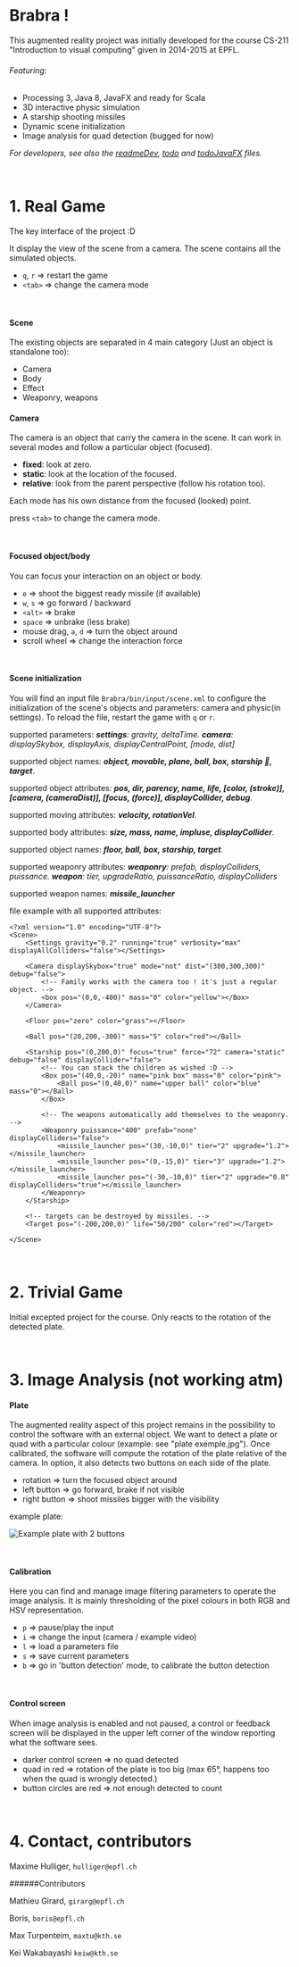 ﻿#	Brabra !
This augmented reality project was initially developed for the course
CS-211 "Introduction to visual computing" given in 2014-2015 at EPFL.

###### Featuring:
- Processing 3, Java 8, JavaFX and ready for Scala
- 3D interactive physic simulation
- A starship shooting missiles
- Dynamic scene initialization
- Image analysis for quad detection (bugged for now)

*For developers, see also the [readmeDev](dev/readmeDev.md), [todo](dev/todo.md) and [todoJavaFX](dev/todoJavaFX.md) files.*

<br>

# 1.	Real Game
The key interface of the project :D

It display the view of the scene from a camera. The scene contains all the simulated objects. 

- `q`, `r`	=>  restart the game
- `<tab>`	   	=>  change the camera mode

<br>

#### Scene
The existing objects are separated in 4 main category (Just an object is standalone too): 
- Camera
- Body
- Effect
- Weaponry, weapons

#### Camera
The camera is an object that carry the camera in the scene.
It can work in several modes and follow a particular object (focused).

- **fixed**: look at zero.
- **static**: look at the location of the focused.
- **relative**: look from the parent perspective (follow his rotation too).

Each mode has his own distance from the focused (looked) point.

press `<tab>` to change the camera mode.

<br>

#### Focused object/body
You can focus your interaction on an object or body. 

- `e`       	=>  shoot the biggest ready missile (if available)
- `w`, `s` =>  go forward / backward
- `<alt>`		=>	brake
- `space`   	=>  unbrake (less brake)
- mouse drag, `a`, `d`
				=>  turn the object around
- scroll wheel 	=>  change the interaction force

<br>

#### Scene initialization
You will find an input file `Brabra/bin/input/scene.xml` to configure the initialization 
of the scene's objects and parameters: camera and physic(in settings). To reload the file, restart the game with `q` or `r`.

supported parameters: <i>**settings**: gravity, deltaTime. **camera**: displaySkybox, displayAxis, displayCentralPoint, [mode, dist]</i>

supported object names: ***object, movable, plane, ball, box, starship :rocket:, target***.

supported object attributes: ***pos, dir, parency, name, life, [color, (stroke)], [camera, (cameraDist)], [focus, (force)], displayCollider, debug***.

supported moving attributes: ***velocity, rotationVel***.

supported body attributes: ***size, mass, name, impluse, displayCollider***.

supported object names: ***floor, ball, box, starship, target***.

supported weaponry attributes: <i>**weaponry**: prefab, displayColliders, puissance. **weapon**: tier, upgradeRatio, puissanceRatio, displayColliders</i>

supported weapon names: ***missile_launcher***

file example with all supported attributes:
	
	<?xml version="1.0" encoding="UTF-8"?>
	<Scene>
		<Settings gravity="0.2" running="true" verbosity="max" displayAllColliders="false"></Settings>
		
		<Camera displaySkybox="true" mode="not" dist="(300,300,300)" debug="false">
			<!-- Family works with the camera too ! it's just a regular object. -->
			<box pos="(0,0,-400)" mass="0" color="yellow"></Box>
		</Camera>
		
		<Floor pos="zero" color="grass"></Floor> 
		
		<Ball pos="(20,200,-300)" mass="5" color="red"></Ball>
		
		<Starship pos="(0,200,0)" focus="true" force="72" camera="static" debug="false" displayCollider="false">
			<!-- You can stack the children as wished :D -->
			<Box pos="(40,0,-20)" name="pink box" mass="0" color="pink">
				<Ball pos="(0,40,0)" name="upper ball" color="blue" mass="0"></Ball>
			</Box>
			
			<!-- The weapons automatically add themselves to the weaponry. -->
			<Weaponry puissance="400" prefab="none" displayColliders="false">
				<missile_launcher pos="(30,-10,0)" tier="2" upgrade="1.2"></missile_launcher>
				<missile_launcher pos="(0,-15,0)" tier="3" upgrade="1.2"></missile_launcher>
				<missile_launcher pos="(-30,-10,0)" tier="2" upgrade="0.8" displayColliders="true"></missile_launcher>
			</Weaponry>
		</Starship>
		
		<!-- targets can be destroyed by missiles. -->
		<Target pos="(-200,200,0)" life="50/200" color="red"></Target>
		
	</Scene>
	
<br>

# 2. 	Trivial Game
Initial excepted project for the course. Only reacts to the rotation of the detected plate.

<br>

# 3.	Image Analysis (not working atm)
#### Plate
The augmented reality aspect of this project remains in the possibility to control
the software with an external object. 
We want to detect a plate or quad with a particular colour (example: see "plate exemple.jpg"). Once calibrated, the software will compute the rotation of the plate relative of the camera.
In option, it also detects two buttons on each side of the plate.

- rotation       =>  turn the focused object around
- left button	 =>  go forward, brake if not visible
- right button   =>  shoot missiles bigger with the visibility

example plate:

![Example plate with 2 buttons](plate_example.jpg)

<br>

#### Calibration
Here you can find and manage image filtering parameters to operate the image analysis.
It is mainly thresholding of the pixel colours in both RGB and HSV representation.

- `p` => pause/play the input
- `i` => change the input (camera / example video)
- `l` => load a parameters file
- `s` => save current parameters
- `b` => go in 'button detection' mode, to calibrate the button detection

<br>

#### Control screen
When image analysis is enabled and not paused, a control or feedback screen will be 
displayed in the upper left corner of the window reporting what the software sees.

- darker control screen => no quad detected
- quad in red => rotation of the plate is too big
			(max 65°, happens too when the quad is wrongly detected.)
- button circles are red => not enough detected to count

<br>

# 4. 	Contact, contributors

Maxime Hulliger, `hulliger@epfl.ch`

######Contributors

Mathieu Girard, `girarg@epfl.ch`

Boris, `boris@epfl.ch`

Max Turpenteim, `maxtu@kth.se`

Kei Wakabayashi `keiw@kth.se`
